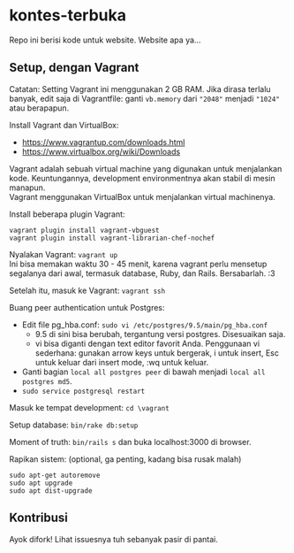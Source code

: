 # kontes-terbuka
Repo ini berisi kode untuk website. Website apa ya...

## Setup, dengan Vagrant
Catatan: Setting Vagrant ini menggunakan 2 GB RAM. Jika dirasa terlalu banyak,
edit saja di Vagrantfile: ganti `vb.memory` dari `"2048"` menjadi `"1024"` atau
berapapun.

Install Vagrant dan VirtualBox:
- https://www.vagrantup.com/downloads.html
- https://www.virtualbox.org/wiki/Downloads

Vagrant adalah sebuah virtual machine yang digunakan untuk menjalankan kode.
Keuntungannya, development environmentnya akan stabil di mesin manapun.  
Vagrant menggunakan VirtualBox untuk menjalankan virtual machinenya.

Install beberapa plugin Vagrant:
```
vagrant plugin install vagrant-vbguest
vagrant plugin install vagrant-librarian-chef-nochef
```

Nyalakan Vagrant: `vagrant up`  
Ini bisa memakan waktu 30 - 45 menit, karena vagrant perlu mensetup segalanya
dari awal, termasuk database, Ruby, dan Rails. Bersabarlah. :3

Setelah itu, masuk ke Vagrant: `vagrant ssh`

Buang peer authentication untuk Postgres:
- Edit file pg_hba.conf: `sudo vi /etc/postgres/9.5/main/pg_hba.conf`
  - 9.5 di sini bisa berubah, tergantung versi postgres. Disesuaikan saja.
  - vi bisa diganti dengan text editor favorit Anda. Penggunaan vi sederhana:
  gunakan arrow keys untuk bergerak, i untuk insert, Esc untuk keluar dari
  insert mode, :wq untuk keluar.
- Ganti bagian `local all postgres peer` di bawah menjadi
  `local all postgres md5`.
- `sudo service postgresql restart`

Masuk ke tempat development: `cd \vagrant`

Setup database: `bin/rake db:setup`

Moment of truth: `bin/rails s` dan buka localhost:3000 di browser.

Rapikan sistem: (optional, ga penting, kadang bisa rusak malah)
```
sudo apt-get autoremove
sudo apt upgrade
sudo apt dist-upgrade
```

## Kontribusi
Ayok difork! Lihat issuesnya tuh sebanyak pasir di pantai.

